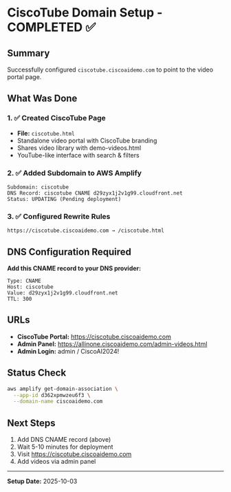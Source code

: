 # CiscoTube Domain Setup - COMPLETED ✅

## Summary
Successfully configured `ciscotube.ciscoaidemo.com` to point to the video portal page.

## What Was Done

### 1. ✅ Created CiscoTube Page
- **File:** `ciscotube.html`
- Standalone video portal with CiscoTube branding
- Shares video library with demo-videos.html
- YouTube-like interface with search & filters

### 2. ✅ Added Subdomain to AWS Amplify
```
Subdomain: ciscotube
DNS Record: ciscotube CNAME d29zyx1j2v1g99.cloudfront.net
Status: UPDATING (Pending deployment)
```

### 3. ✅ Configured Rewrite Rules
```
https://ciscotube.ciscoaidemo.com → /ciscotube.html
```

## DNS Configuration Required

**Add this CNAME record to your DNS provider:**

```
Type: CNAME
Host: ciscotube
Value: d29zyx1j2v1g99.cloudfront.net
TTL: 300
```

## URLs

- **CiscoTube Portal:** https://ciscotube.ciscoaidemo.com
- **Admin Panel:** https://allinone.ciscoaidemo.com/admin-videos.html
- **Admin Login:** admin / CiscoAI2024!

## Status Check

```bash
aws amplify get-domain-association \
  --app-id d362xpmwzeu6f3 \
  --domain-name ciscoaidemo.com
```

## Next Steps

1. Add DNS CNAME record (above)
2. Wait 5-10 minutes for deployment
3. Visit https://ciscotube.ciscoaidemo.com
4. Add videos via admin panel

---
**Setup Date:** 2025-10-03
